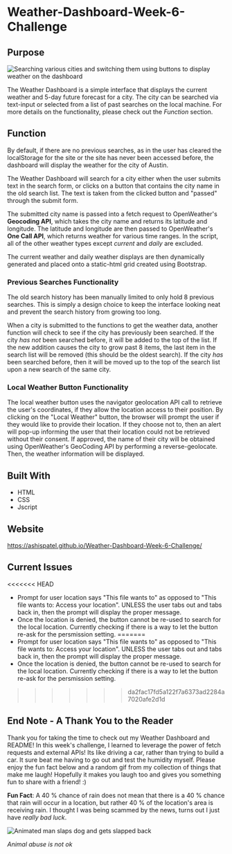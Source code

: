# Weather-Dashboard-Week-6-Challenge

## Purpose

![Searching various cities and switching them using buttons to display weather on the dashboard](https://github.com/AshisPatel/Weather-Dashboard-Week-6-Challenge/blob/main/assets/images/weather-dashboard-preview.gif)

The Weather Dashboard is a simple interface that displays the current weather and 5-day future forecast for a city. The city can be searched via text-input or selected from a list of past searches on the local machine. For more details on the functionality, please check out the *Function* section. 

## Function

By default, if there are no previous searches, as in the user has cleared the localStorage for the site or the site has never been accessed before, the dashboard will display the weather for the city of Austin. 

The Weather Dashboard will search for a city either when the user submits text in the search form, or clicks on a button that contains the city name in the old search list. The text is taken from the clicked button and "passed" through the submit form. 

The submitted city name is passed into a fetch request to OpenWeather's **Geocoding API**, which takes the city name and returns its latitude and longitude. The latitude and longitude are then passed to OpenWeather's **One Call API**, which returns weather for various time ranges. In the script, all of the other weather types except *current* and *daily* are excluded. 

The current weather and daily weather displays are then dynamically generated and placed onto a static-html grid created using Bootstrap. 

### Previous Searches Functionality

The old search history has been manually limited to only hold 8 previous searches. This is simply a design choice to keep the interface looking neat and prevent the search history from growing too long. 

When a city is submitted to the functions to get the weather data, another function will check to see if the city has previously been searched. If the city *has not* been searched before, it will be added to the top of the list. If the new addition causes the city to grow past 8 items, the last item in the search list will be removed (this should be the oldest search). If the city *has* been searched before, then it will be moved up to the top of the search list upon a new search of the same city. 

### Local Weather Button Functionality

The local weather button uses the navigator geolocation API call to retrieve the user's coordinates, if they allow the location access to their position. By clicking on the "Local Weather" button, the browser will prompt the user if they would like to provide their location. If they choose not to, then an alert will pop-up informing the user that their location could not be retrieved without their consent. If approved, the name of their city will be obtained using OpenWeather's GeoCoding API by performing a reverse-geolocate. Then, the weather information will be displayed. 

## Built With

* HTML
* CSS
* Jscript

## Website

https://ashispatel.github.io/Weather-Dashboard-Week-6-Challenge/

## Current Issues 
<<<<<<< HEAD

* Prompt for user location says "This file wants to" as opposed to "This file wants to: Access your location". UNLESS the user tabs out and tabs back in, then the prompt will display the proper message. 
* Once the location is denied, the button cannot be re-used to search for the local location. Currently checking if there is a way to let the button re-ask for the persmission setting.
=======
* Prompt for user location says "This file wants to" as opposed to "This file wants to: Access your location". UNLESS the user tabs out and tabs back in, then the prompt will display the proper message. 
* Once the location is denied, the button cannot be re-used to search for the local location. Currently checking if there is a way to let the button re-ask for the persmission setting. 
>>>>>>> da2fac17fd5a122f7a6373ad2284a7020afe2d1d

## End Note - A Thank You to the Reader 

Thank you for taking the time to check out my Weather Dashboard and README! In this week's challenge, I learned to leverage the power of fetch requests and external APIs! Its like driving a car, rather than trying to build a car. It sure beat me having to go out and test the humidity myself. Please enjoy the fun fact below and a random gif from my collection of things that make me laugh! Hopefully it makes you laugh too and gives you something fun to share with a friend! :) 

**Fun Fact**: A 40 % chance of rain does not mean that there is a 40 % chance that rain will occur in a location, but rather 40 % of the location's area is receiving rain. I thought I was being scammed by the news, turns out I just have *really bad luck*. 

![Animated man slaps dog and gets slapped back](https://github.com/AshisPatel/Weather-Dashboard-Week-6-Challenge/blob/main/assets/images/dog-slap.gif)

*Animal abuse is not ok*






